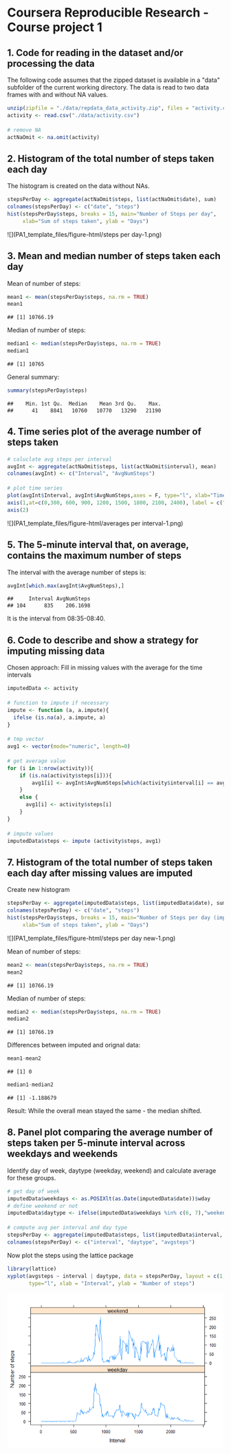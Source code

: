 # Coursera Reproducible Research - Course project 1



## 1. Code for reading in the dataset and/or processing the data

The following code assumes that the zipped dataset is available in a "data" subfolder of the current working directory. The data is read to two data frames with and without NA values.


```r
unzip(zipfile = "./data/repdata_data_activity.zip", files = "activity.csv", exdir = "./data")
activity <- read.csv("./data/activity.csv")

# remove NA
actNaOmit <- na.omit(activity)
```


## 2. Histogram of the total number of steps taken each day

The histogram is created on the data without NAs.


```r
stepsPerDay <- aggregate(actNaOmit$steps, list(actNaOmit$date), sum)
colnames(stepsPerDay) <- c("date", "steps")
hist(stepsPerDay$steps, breaks = 15, main="Number of Steps per day", 
     xlab="Sum of steps taken", ylab = "Days")
```

![](PA1_template_files/figure-html/steps per day-1.png)<!-- -->




## 3. Mean and median number of steps taken each day

Mean of number of steps:


```r
mean1 <- mean(stepsPerDay$steps, na.rm = TRUE)
mean1
```

```
## [1] 10766.19
```

Median of number of steps:


```r
median1 <- median(stepsPerDay$steps, na.rm = TRUE)
median1
```

```
## [1] 10765
```

General summary:


```r
summary(stepsPerDay$steps)
```

```
##    Min. 1st Qu.  Median    Mean 3rd Qu.    Max. 
##      41    8841   10760   10770   13290   21190
```


## 4. Time series plot of the average number of steps taken

```r
# caluclate avg steps per interval
avgInt <- aggregate(actNaOmit$steps, list(actNaOmit$interval), mean)
colnames(avgInt) <- c("Interval", "AvgNumSteps")

# plot time series
plot(avgInt$Interval, avgInt$AvgNumSteps,axes = F, type="l", xlab="Time interval", ylab="Average Number of Steps", main="Average Daily Activity")
axis(1,at=c(0,300, 600, 900, 1200, 1500, 1800, 2100, 2400), label = c("0:00", "03:00", "6:00", "09:00","12:00","15:00", "18:00", "21:00","24:00"))
axis(2)
```

![](PA1_template_files/figure-html/averages per interval-1.png)<!-- -->

## 5. The 5-minute interval that, on average, contains the maximum number of steps

The interval with the average number of steps is:


```r
avgInt[which.max(avgInt$AvgNumSteps),]
```

```
##     Interval AvgNumSteps
## 104      835    206.1698
```

It is the interval from 08:35-08:40.


## 6. Code to describe and show a strategy for imputing missing data

Chosen approach: Fill in missing values with the average for the time intervals


```r
imputedData <- activity

# function to impute if necessary
impute <- function (a, a.impute){
  ifelse (is.na(a), a.impute, a)
}

# tmp vector
avg1 <- vector(mode="numeric", length=0)

# get average value
for (i in 1:nrow(activity)){
    if (is.na(activity$steps[i])){
        avg1[i] <- avgInt$AvgNumSteps[which(activity$interval[i] == avgInt$Interval)]
    }
    else {
      avg1[i] <- activity$steps[i]
    }   
}

# impute values
imputedData$steps <- impute (activity$steps, avg1)
```


## 7. Histogram of the total number of steps taken each day after missing values are imputed

Create new histogram


```r
stepsPerDay <- aggregate(imputedData$steps, list(imputedData$date), sum)
colnames(stepsPerDay) <- c("date", "steps")
hist(stepsPerDay$steps, breaks = 15, main="Number of Steps per day (imputed values for NA)", 
     xlab="Sum of steps taken", ylab = "Days")
```

![](PA1_template_files/figure-html/steps per day new-1.png)<!-- -->

Mean of number of steps:


```r
mean2 <- mean(stepsPerDay$steps, na.rm = TRUE)
mean2
```

```
## [1] 10766.19
```

Median of number of steps:


```r
median2 <- median(stepsPerDay$steps, na.rm = TRUE)
median2
```

```
## [1] 10766.19
```

Differences between imputed and orignal data:

```r
mean1-mean2
```

```
## [1] 0
```

```r
median1-median2
```

```
## [1] -1.188679
```

Result:
While the overall mean stayed the same - the median shifted.


## 8. Panel plot comparing the average number of steps taken per 5-minute interval across weekdays and weekends

Identify day of week, daytype (weekday, weekend) and calculate average for these groups.


```r
# get day of week
imputedData$weekdays <- as.POSIXlt(as.Date(imputedData$date))$wday
# define weekend or not
imputedData$daytype <- ifelse(imputedData$weekdays %in% c(6, 7),"weekend", "weekday")

# compute avg per interval and day type
stepsPerDay <- aggregate(imputedData$steps, list(imputedData$interval, imputedData$daytype), mean)
colnames(stepsPerDay) <- c("interval", "daytype", "avgsteps")
```


Now plot the steps using the lattice package


```r
library(lattice)
xyplot(avgsteps ~ interval | daytype, data = stepsPerDay, layout = c(1, 2), 
       type="l", xlab = "Interval", ylab = "Number of steps")
```

![](PA1_template_files/figure-html/unnamed-chunk-6-1.png)<!-- -->

